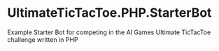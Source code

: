 # UltimateTicTacToe.PHP.StarterBot
Example Starter Bot for competing in the AI Games Ultimate TicTacToe challenge written in PHP
